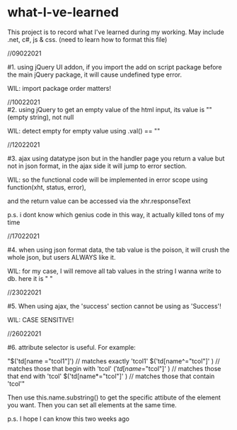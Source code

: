# what-I-ve-learned
This project is to record what I've learned during my working. May include .net, c#, js & css. (need to learn how to format this file)

//09022021

#1. using jQuery UI addon, if you import the add on script package before the main jQuery package, it will cause undefined type error.

   WIL: import package order matters!
   
//10022021   
#2. using jQuery to get an empty value of the html input, its value is ""(empty string), not null

   WIL: detect empty for empty value using .val() == ""
   
//12022021

#3. ajax using datatype json but in the handler page you return a value but not in json format, in the ajax side it will jump to error section. 

   WIL: so the functional code will be implemented in error scope using function(xht, status, error), 
   
   and the return value can be accessed via the xhr.responseText  
   
   p.s. i dont know which genius code in this way, it actually killed tons of my time
   
//17022021 

#4. when using json format data, the tab value is the poison, it will crush the whole json, but users ALWAYS like it.

   WIL: for my case, I will remove all tab values in the string I wanna write to db. here it is "	"
   
//23022021

#5. When using ajax, the 'success' section cannot be using as 'Success'!
   
   WIL: CASE SENSITIVE!

//26022021 

#6. attribute selector is useful. For example: 

   "$('td[name ="tcol1"]')   // matches exactly 'tcol1'
   $('td[name^="tcol"]' )   // matches those that begin with 'tcol'
   $('td[name$="tcol"]' )   // matches those that end with 'tcol'
   $('td[name*="tcol"]' )   // matches those that contain 'tcol'"

   Then use this.name.substring() to get the specific attibute of the element you want. Then you can set all elements at the same time.
 
   p.s. I hope I can know this two weeks ago
